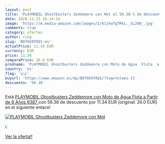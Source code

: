 ```yaml
---
layout: post
title: 'PLAYMOBIL Ghostbusters Zeddemore con Mot al 56.38 % de descuento'
date: 2020-11-21 16:14:14
image: 'https://m.media-amazon.com/images/I/61jhwfgTRkL._SL200_.jpg'
comments: true
category: ofertas
author: ring
slug: 'B07669Y8Q1-es'
actualPrice: 11.34 EUR
currency: EUR
price: 11.34
comparePrice: 26.0 EUR
prodname: 'PLAYMOBIL Ghostbusters Zeddemore con Moto de Agua  Flota  a Partir de 6 Años  9387 '
country: 'es'
flag: '🇪🇸'
buyurl: 'https://www.amazon.es/dp/B07669Y8Q1/?tag=tolees-21'
descuento: '56.38'
---
```


Está [PLAYMOBIL Ghostbusters Zeddemore con Moto de Agua  Flota  a Partir de 6 Años  9387 ](https://www.amazon.es/dp/B07669Y8Q1/?tag=tolees-21) con 56.38 de descuento por 11.34 EUR (original: 26.0 EUR) en el siguiente enlace!

[![PLAYMOBIL Ghostbusters Zeddemore con Mot](https://m.media-amazon.com/images/I/61jhwfgTRkL._SL200_.jpg)](https://www.amazon.es/dp/B07669Y8Q1/?tag=tolees-21)

ℹ️:


[Ver la oferta!!](https://www.amazon.es/dp/B07669Y8Q1/?tag=tolees-21)
